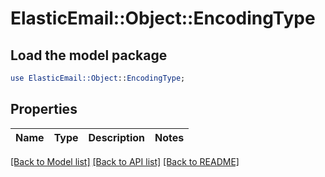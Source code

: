 # ElasticEmail::Object::EncodingType

## Load the model package
```perl
use ElasticEmail::Object::EncodingType;
```

## Properties
Name | Type | Description | Notes
------------ | ------------- | ------------- | -------------

[[Back to Model list]](../README.md#documentation-for-models) [[Back to API list]](../README.md#documentation-for-api-endpoints) [[Back to README]](../README.md)


